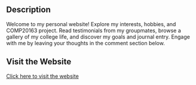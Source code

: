## Description
Welcome to my personal website! Explore my interests, hobbies, and COMP20163 
project. Read testimonials from my groupmates, browse a gallery of my college 
life, and discover my goals and journal entry. Engage with me by leaving your 
thoughts in the comment section below. 

## Visit the Website
[Click here to visit the website](https://calderon-pearl.netlify.app/)